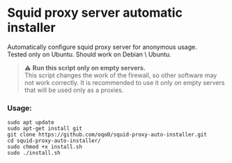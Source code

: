 # Squid proxy server automatic installer
Automatically configure squid proxy server for anonymous usage.  
Tested only on Ubuntu. Should work on Debian \ Ubuntu.  

> ⚠️ **Run this script only on empty servers.**  
This script changes the work of the firewall, so other software may not work correctly. It is recommended to use it only on empty servers that will be used only as a proxies.

### Usage:
`sudo apt update`  
`sudo apt-get install git`  
`git clone https://github.com/oqo0/squid-proxy-auto-installer.git`  
`cd squid-proxy-auto-installer/`  
`sudo chmod +x install.sh`  
`sudo ./install.sh`  